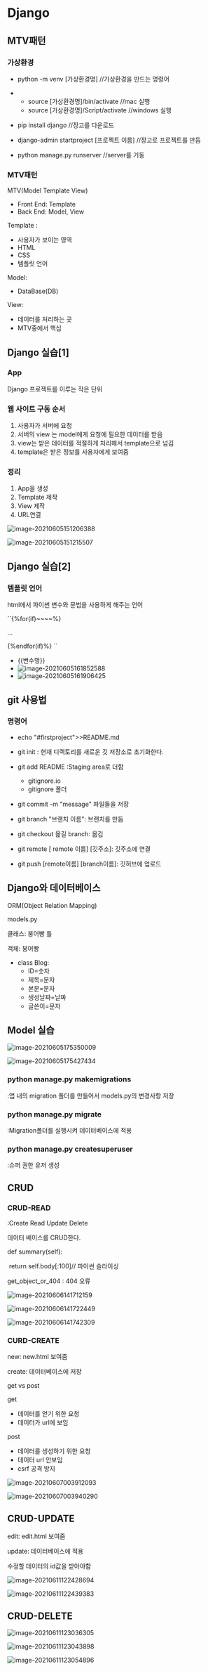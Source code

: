 # Django

## MTV패턴

### 가상환경

+ python -m venv [가상환경명] //가상환경을 만드는 명령어
+ + source [가상환경명]/bin/activate    //mac 실행
  + source [가상환경명]/Script/activate  //windows 실행

+ pip install django //장고를 다운로드
+ django-admin startproject [프로젝트 이름]  //장고로 프로젝트를 만듬
+ python manage.py runserver //server를 기동

### MTV패턴

MTV(Model Template View)

+ Front End: Template
+ Back End: Model, View

Template :

+ 사용자가 보이는 영역
+  HTML
+ CSS
+ 템플릿 언어

Model:

+ DataBase(DB)

View:

+ 데이터를 처리하는 곳
+ MTV중에서 핵심

## Django 실습[1]

### App

Django 프로젝트를 이루는 작은 단위

### 웹 사이트 구동 순서

1. 사용자가 서버에 요청
2. 서버의 view 는 model에게 요청에 필요한 데이터를 받음
3. view는 받은 데이터를 적절하게 처리해서 template으로 넘김
4. template은 받은 정보를 사용자에게 보여줌

### 정리

1. App을 생성
2. Template 제작
3. View 제작
4. URL연결

![image-20210605151206388](C:\Users\안효준\AppData\Roaming\Typora\typora-user-images\image-20210605151206388.png)

![image-20210605151215507](C:\Users\안효준\AppData\Roaming\Typora\typora-user-images\image-20210605151215507.png)

## Django 실습[2]

### 템플릿 언어

html에서 파이썬 변수와 문법을 사용하게 해주는 언어

``{%for(if)~~~~%}

  ...

  {%endfor(if)%}
``
+ {{변수명}}
+ ![image-20210605161852588](C:\Users\안효준\AppData\Roaming\Typora\typora-user-images\image-20210605161852588.png)
+ ![image-20210605161906425](C:\Users\안효준\AppData\Roaming\Typora\typora-user-images\image-20210605161906425.png)


## git 사용법

### 명령어

+ echo "#firstproject">>README.md
+ git init : 현재 디렉토리를 새로운 깃 저장소로 초기화한다.
+ git add README :Staging area로 더함
  + gitignore.io
  + gitignore 폴더

+ git commit -m "message" 파일들을 저장
+ git branch "브랜치 이름": 브랜치를 만듬
+ git checkout 옮길 branch: 옮김

+ git remote [ remote 이름] [깃주소]: 깃주소에 연결

+ git push [remote이름] [branch이름]: 깃허브에 업로드

  

##  Django와 데이터베이스

ORM(Object Relation Mapping)

models.py

클래스: 붕어빵 틀

객체: 붕어빵

+ class Blog:
  + ID=숫자
  + 제목=문자
  +  본문=문자
  + 생성날짜=날짜
  + 글쓴이=문자

  

## Model 실습

![image-20210605175350009](C:\Users\안효준\AppData\Roaming\Typora\typora-user-images\image-20210605175350009.png)

![image-20210605175427434](C:\Users\안효준\AppData\Roaming\Typora\typora-user-images\image-20210605175427434.png)

### python manage.py makemigrations

:앱 내의 migration 폴더를 만들어서 models.py의 변경사항 저장

### python manage.py migrate

:Migration폴더를 실행시켜 데이터베이스에 적용

### python manage.py createsuperuser

:슈퍼 권한 유저 생성



## CRUD

### CRUD-READ

:Create Read Update Delete

데이터 베이스를 CRUD한다.

def summary(self):

​	return self.body[:100]// 파이썬 슬라이싱

get_object_or_404 : 404 오류

![image-20210606141712159](C:\Users\안효준\AppData\Roaming\Typora\typora-user-images\image-20210606141712159.png)

![image-20210606141722449](C:\Users\안효준\AppData\Roaming\Typora\typora-user-images\image-20210606141722449.png)

![image-20210606141742309](C:\Users\안효준\AppData\Roaming\Typora\typora-user-images\image-20210606141742309.png)

### CURD-CREATE

new: new.html 보여줌

create: 데이터베이스에 저장

get vs post

get 

+ 데이터를 얻기 위한 요청
+ 데이터가 url에 보임

post

+ 데이터를 생성하기 위한 요청
+ 데이터 url 안보임
+ csrf 공격 방지

![image-20210607003912093](C:\Users\안효준\AppData\Roaming\Typora\typora-user-images\image-20210607003912093.png)

![image-20210607003940290](C:\Users\안효준\AppData\Roaming\Typora\typora-user-images\image-20210607003940290.png)

## CRUD-UPDATE

edit: edit.html 보여줌

update: 데이터베이스에 적용

수정할 데이터의 id값을 받아야함

![image-20210611122428694](C:\Users\안효준\AppData\Roaming\Typora\typora-user-images\image-20210611122428694.png)

![image-20210611122439383](C:\Users\안효준\AppData\Roaming\Typora\typora-user-images\image-20210611122439383.png)

## CRUD-DELETE

![image-20210611123036305](C:\Users\안효준\AppData\Roaming\Typora\typora-user-images\image-20210611123036305.png)

![image-20210611123043898](C:\Users\안효준\AppData\Roaming\Typora\typora-user-images\image-20210611123043898.png)

![image-20210611123054896](C:\Users\안효준\AppData\Roaming\Typora\typora-user-images\image-20210611123054896.png)
